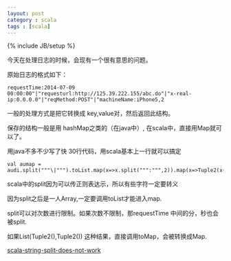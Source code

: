 ```yaml
---
layout: post
category : scala 
tags : [scala]
---
```

{% include JB/setup %}

今天在处理日志的时候，会现有一个很有意思的问题。

原始日志的格式如下：

    requestTime:2014-07-09 00:00:00"|"requesturl:http://125.39.222.155/abc.do"|"x-real-ip:0.0.0.0"|"reqMethod:POST"|"machineName:iPhone5,2


一般的处理方式是把它转换成 key,value对，然后返回此结构。

保存的结构一般是用 hashMap之类的（在java中）, 在scala中，直接用Map就可以了。


用java不多不少写了快 30行代码，用scala基本上一行就可以搞定


    val aumap = audi.split("""\|""").toList.map(x=>x.split(""":""",2)).map(x=>Tuple2(x(0),x(1))).toMap

scala中的split因为可以传正则表达示，所以有些字符一定要转义

因为split之后是一人Array,一定要调用toList才能进入map.

split可以对次数进行限制。如果次数不限制，那requestTime 中间的分，秒也会被split.

如果List(Tuple2(),Tuple2()) 这种结果，直接调用toMap，会被转换成Map.


 
[scala-string-split-does-not-work](http://stackoverflow.com/questions/11284771/scala-string-split-does-not-work 'http://stackoverflow.com/questions/11284771/scala-string-split-does-not-work')


